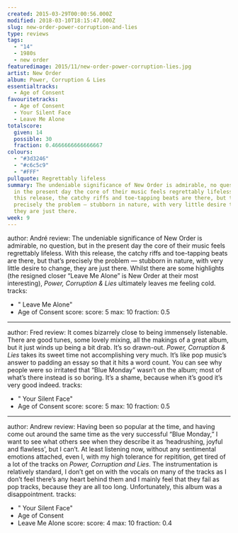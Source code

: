 ```yaml
---
created: 2015-03-29T00:00:56.000Z
modified: 2018-03-10T18:15:47.000Z
slug: new-order-power-corruption-and-lies
type: reviews
tags:
  - "14"
  - 1980s
  - new order
featuredimage: 2015/11/new-order-power-corruption-lies.jpg
artist: New Order
album: Power, Corruption & Lies
essentialtracks:
  - Age of Consent
favouritetracks:
  - Age of Consent
  - Your Silent Face
  - Leave Me Alone
totalscore:
  given: 14
  possible: 30
  fraction: 0.4666666666666667
colours:
  - "#3d3246"
  - "#c6c5c9"
  - "#FFF"
pullquote: Regrettably lifeless
summary: The undeniable significance of New Order is admirable, no question, but
  in the present day the core of their music feels regrettably lifeless. With
  this release, the catchy riffs and toe-tapping beats are there, but that's
  precisely the problem – stubborn in nature, with very little desire to change,
  they are just there.
week: 9
---
```

author: André
review: The undeniable significance of New Order is admirable, no question, but
  in the present day the core of their music feels regrettably lifeless. With
  this release, the catchy riffs and toe-tapping beats are there, but that’s
  precisely the problem — stubborn in nature, with very little desire to change,
  they are just there. Whilst there are some highlights (the resigned closer
  “Leave Me Alone” is New Order at their most interesting), *Power, Corruption &
  Lies* ultimately leaves me feeling cold.
tracks:
  - " Leave Me Alone"
  - ­Age of Consent
score:
  score: 5
  max: 10
  fraction: 0.5
---
author: Fred
review: It comes bizarrely close to being immensely listenable. There are good
  tunes, some lovely mixing, all the makings of a great album, but it just winds
  up being a bit drab. It’s so drawn-out. *Power, Corruption & Lies* takes its
  sweet time not accomplishing very much. It’s like pop music’s answer to
  padding an essay so that it hits a word count. You can see why people were so
  irritated that “Blue Monday” wasn’t on the album; most of what’s there instead
  is so boring. It’s a shame, because when it’s good it’s very good indeed.
tracks:
  - " Your Silent Face"
  - ­Age of Consent
score:
  score: 5
  max: 10
  fraction: 0.5
---
author: Andrew
review: Having been so popular at the time, and having come out around the same
  time as the very successful “Blue Monday,” I want to see what others see when
  they describe it as ‘headrushing, joyful and flawless’, but I can’t. At least
  listening now, without any sentimental emotions attached, even I, with my high
  tolerance for repitition, get tired of a lot of the tracks on *Power,
  Corruption and Lies*. The instrumentation is relatively standard, I don’t get
  on with the vocals on many of the tracks as I don’t feel there’s any heart
  behind them and I mainly feel that they fail as pop tracks, because they are
  all too long. Unfortunately, this album was a disappointment.
tracks:
  - " Your Silent Face"
  - ­Age of Consent
  - ­Leave Me Alone
score:
  score: 4
  max: 10
  fraction: 0.4
